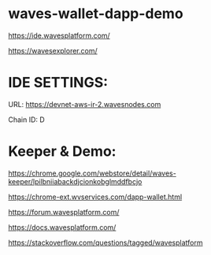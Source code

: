 # waves-wallet-dapp-demo

https://ide.wavesplatform.com/

https://wavesexplorer.com/

# IDE SETTINGS:
URL: https://devnet-aws-ir-2.wavesnodes.com

Chain ID: D

# Keeper & Demo:

https://chrome.google.com/webstore/detail/waves-keeper/lpilbniiabackdjcionkobglmddfbcjo

https://chrome-ext.wvservices.com/dapp-wallet.html


https://forum.wavesplatform.com/

https://docs.wavesplatform.com/

https://stackoverflow.com/questions/tagged/wavesplatform
